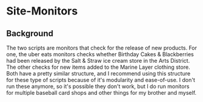 # Site-Monitors

## Background
The two scripts are monitors that check for the release of new products. For one, the uber eats monitors checks whether Birthday Cakes & Blackberries had been released by the Salt & Straw ice cream store in the Arts District. The other checks for new items added to the Marine Layer clothing store. Both have a pretty similar structure, and I recommend using this structure for these type of scripts because of it's modularity and ease-of-use. I don't run these anymore, so it's possible they don't work, but I do run monitors for multiple baseball card shops and other things for my brother and myself.
